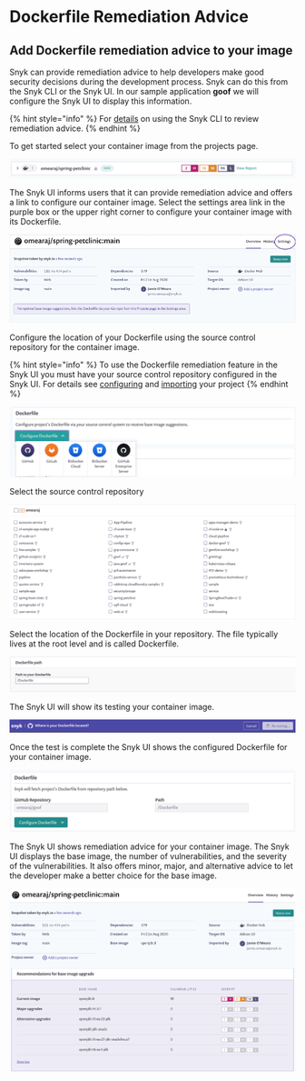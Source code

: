 # Dockerfile Remediation Advice

## Add Dockerfile remediation advice to your image

Snyk can provide remediation advice to help developers make good security decisions during the development process. Snyk can do this from the Snyk CLI or the Snyk UI. In our sample application **goof** we will configure the Snyk UI to display this information.

{% hint style="info" %}
For [details](https://support.snyk.io/hc/en-us/articles/360003946917-Test-your-container-images-with-our-CLI-tool) on using the Snyk CLI to review remediation advice.
{% endhint %}

To get started select your container image from the projects page.

![](../../../../.gitbook/assets/container_image_snyk_ui.png)

The Snyk UI informs users that it can provide remediation advice and offers a link to configure our container image. Select the settings area link in the purple box or the upper right corner to configure your container image with its Dockerfile.

![](../../../../.gitbook/assets/screen-shot-2020-08-21-at-4.38.33-pm.png)

Configure the location of your Dockerfile using the source control repository for the container image. 

{% hint style="info" %}
To use the Dockerfile remediation feature in the Snyk UI you must have your source control repository configured in the Snyk UI. For details see [configuring](https://support.snyk.io/hc/en-us/articles/360004032117-GitHub-scan-monitor-and-remediate#UUID-3a5c7195-5847-36b1-c55b-3801d71a4e8e) and [importing]() your project 
{% endhint %}

![](../../../../.gitbook/assets/screen-shot-2020-04-18-at-1.52.23-pm.png)

Select the source control repository

![](../../../../.gitbook/assets/screen-shot-2020-04-18-at-1.53.02-pm.png)

Select the location of the Dockerfile in your repository. The file typically lives at the root level and is called Dockerfile.

![](../../../../.gitbook/assets/screen-shot-2020-04-18-at-1.53.16-pm.png)

The Snyk UI will show its testing your container image.

![](../../../../.gitbook/assets/screen-shot-2020-04-18-at-2.16.19-pm.png)

Once the test is complete the Snyk UI shows the configured Dockerfile for your container image.

![](../../../../.gitbook/assets/container_image_goof_dockerfile_set.png)

The Snyk UI shows remediation advice for your container image.  The Snyk UI displays the base image, the number of vulnerabilities, and the severity of the vulnerabilities. It also offers minor, major, and alternative advice to let the developer make a better choice for the base image.

![](../../../../.gitbook/assets/image_redmiation_advice_spc.png)

